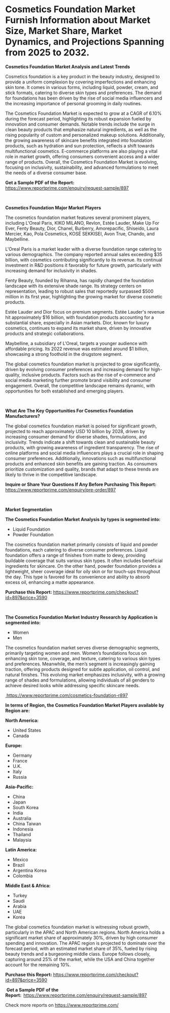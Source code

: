 <p><h1>Cosmetics Foundation Market Furnish Information about Market Size, Market Share, Market Dynamics, and Projections Spanning from 2025 to 2032.</h1></p><p><strong>Cosmetics Foundation Market Analysis and Latest Trends</strong></p>
<p><p>Cosmetics foundation is a key product in the beauty industry, designed to provide a uniform complexion by covering imperfections and enhancing skin tone. It comes in various forms, including liquid, powder, cream, and stick formats, catering to diverse skin types and preferences. The demand for foundations has been driven by the rise of social media influencers and the increasing importance of personal grooming in daily routines. </p><p>The Cosmetics Foundation Market is expected to grow at a CAGR of 6.10% during the forecast period, highlighting its robust expansion fueled by innovation and consumer demands. Notable trends include the surge in clean beauty products that emphasize natural ingredients, as well as the rising popularity of custom and personalized makeup solutions. Additionally, the growing awareness of skincare benefits integrated into foundation products, such as hydration and sun protection, reflects a shift towards multifunctional cosmetics. E-commerce platforms are also playing a vital role in market growth, offering consumers convenient access and a wider range of products. Overall, the Cosmetics Foundation Market is evolving, focusing on inclusivity, sustainability, and advanced formulations to meet the needs of a diverse consumer base.</p></p>
<p><strong>Get a Sample PDF of the Report:&nbsp;</strong> <a href="https://www.reportprime.com/enquiry/request-sample/897?utm_campaign=3518&utm_medium=2&utm_source=Github&utm_content=ia&utm_term=18032025&utm_id=cosmetics-foundation">https://www.reportprime.com/enquiry/request-sample/897</a></p>
<p>&nbsp;</p>
<p><strong>Cosmetics Foundation Major Market Players</strong></p>
<p><p>The cosmetics foundation market features several prominent players, including L'Oreal Paris, KIKO MILANO, Revlon, Estée Lauder, Make Up For Ever, Fenty Beauty, Dior, Chanel, Burberry, Amorepacific, Shiseido, Laura Mercier, Kao, Pola Cosmetics, KOSÉ SEKKISEI, Avon True, Chando, and Maybelline. </p><p>L'Oreal Paris is a market leader with a diverse foundation range catering to various demographics. The company reported annual sales exceeding $35 billion, with cosmetics contributing significantly to its revenue. Its continual investment in R&D positions it favorably for future growth, particularly with increasing demand for inclusivity in shades.</p><p>Fenty Beauty, founded by Rihanna, has rapidly changed the foundation landscape with its extensive shade range. Its strategy centers on representation, leading to robust sales that reportedly surpassed $500 million in its first year, highlighting the growing market for diverse cosmetic products. </p><p>Estée Lauder and Dior focus on premium segments. Estée Lauder's revenue hit approximately $16 billion, with foundation products accounting for a substantial share, especially in Asian markets. Dior, known for luxury cosmetics, continues to expand its market share, driven by innovative products and strategic collaborations. </p><p>Maybelline, a subsidiary of L'Oreal, targets a younger audience with affordable pricing. Its 2022 revenue was estimated around $1 billion, showcasing a strong foothold in the drugstore segment.</p><p>The global cosmetics foundation market is projected to grow significantly, driven by evolving consumer preferences and increasing demand for high-quality, inclusive products. Factors such as the rise of e-commerce and social media marketing further promote brand visibility and consumer engagement. Overall, the competitive landscape remains dynamic, with opportunities for both established and emerging players.</p></p>
<p>&nbsp;</p>
<p><strong>What Are The Key Opportunities For Cosmetics Foundation Manufacturers?</strong></p>
<p><p>The global cosmetics foundation market is poised for significant growth, projected to reach approximately USD 10 billion by 2028, driven by increasing consumer demand for diverse shades, formulations, and inclusivity. Trends indicate a shift towards clean and sustainable beauty products, with growing awareness of ingredient transparency. The rise of online platforms and social media influencers plays a crucial role in shaping consumer preferences. Additionally, innovations such as multifunctional products and enhanced skin benefits are gaining traction. As consumers prioritize customization and quality, brands that adapt to these trends are likely to thrive in the competitive landscape.</p></p>
<p><strong>Inquire or Share Your Questions If Any Before Purchasing This Report:</strong> <a href="https://www.reportprime.com/enquiry/pre-order/897?utm_campaign=3518&utm_medium=2&utm_source=Github&utm_content=ia&utm_term=18032025&utm_id=cosmetics-foundation">https://www.reportprime.com/enquiry/pre-order/897</a></p>
<p>&nbsp;</p>
<p><strong>Market Segmentation</strong></p>
<p><strong>The Cosmetics Foundation Market Analysis by types is segmented into:</strong></p>
<p><ul><li>Liquid Foundation</li><li>Powder Foundation</li></ul></p>
<p><p>The cosmetics foundation market primarily consists of liquid and powder foundations, each catering to diverse consumer preferences. Liquid foundation offers a range of finishes from matte to dewy, providing buildable coverage that suits various skin types. It often includes beneficial ingredients for skincare. On the other hand, powder foundation provides a lightweight, sheer coverage ideal for oily skin or for touch-ups throughout the day. This type is favored for its convenience and ability to absorb excess oil, enhancing a matte appearance.</p></p>
<p><strong>Purchase this Report:&nbsp;</strong><a href="https://www.reportprime.com/checkout?id=897&price=3590&utm_campaign=3518&utm_medium=2&utm_source=Github&utm_content=ia&utm_term=18032025&utm_id=cosmetics-foundation">https://www.reportprime.com/checkout?id=897&price=3590</a></p>
<p>&nbsp;</p>
<p><strong>The Cosmetics Foundation Market Industry Research by Application is segmented into:</strong></p>
<p><ul><li>Women</li><li>Men</li></ul></p>
<p><p>The cosmetics foundation market serves diverse demographic segments, primarily targeting women and men. Women’s foundations focus on enhancing skin tone, coverage, and texture, catering to various skin types and preferences. Meanwhile, the men’s segment is increasingly gaining traction, offering products designed for subtle application, oil control, and natural finishes. This evolving market emphasizes inclusivity, with a growing range of shades and formulations, allowing individuals of all genders to achieve desired looks while addressing specific skincare needs.</p></p>
<p><a href="https://www.reportprime.com/cosmetics-foundation-r897?utm_campaign=3518&utm_medium=2&utm_source=Github&utm_content=ia&utm_term=18032025&utm_id=cosmetics-foundation">&nbsp;https://www.reportprime.com/cosmetics-foundation-r897</a></p>
<p><strong>In terms of Region, the Cosmetics Foundation Market Players available by Region are:</strong></p>
<p>
    <p> <strong> North America: </strong>
        <ul>
            <li>United States</li>
            <li>Canada</li>
        </ul>
        </p> 
    <p> <strong> Europe: </strong>
        <ul>
            <li>Germany</li>
            <li>France</li>
            <li>U.K.</li>
            <li>Italy</li>
            <li>Russia</li>
        </ul>
        </p> 
    <p> <strong> Asia-Pacific: </strong>
        <ul>
            <li>China</li>
            <li>Japan</li>
            <li>South Korea</li>
            <li>India</li>
            <li>Australia</li>
            <li>China Taiwan</li>
            <li>Indonesia</li>
            <li>Thailand</li>
            <li>Malaysia</li>
        </ul>
        </p> 
    <p> <strong> Latin America: </strong>
        <ul>
            <li>Mexico</li>
            <li>Brazil</li>
            <li>Argentina Korea</li>
            <li>Colombia</li>
        </ul>
        </p> 
    <p> <strong> Middle East & Africa: </strong>
        <ul>
            <li>Turkey</li>
            <li>Saudi</li>
            <li>Arabia</li>
            <li>UAE</li>
            <li>Korea</li>
        </ul>
    </p>
    </p>
<p><p>The global cosmetics foundation market is witnessing robust growth, particularly in the APAC and North American regions. North America holds a significant market share of approximately 30%, driven by high consumer spending and innovation. The APAC region is projected to dominate over the forecast period, with an estimated market share of 35%, fueled by rising beauty trends and a burgeoning middle class. Europe follows closely, capturing around 25% of the market, while the USA and China together account for the remaining 10%.</p></p>
<p><strong>Purchase this Report: </strong><a href="https://www.reportprime.com/checkout?id=897&price=3590&utm_campaign=3518&utm_medium=2&utm_source=Github&utm_content=ia&utm_term=18032025&utm_id=cosmetics-foundation">https://www.reportprime.com/checkout?id=897&price=3590</a></p>
<p>&nbsp;<strong>Get a Sample PDF of the Report:&nbsp;&nbsp;</strong><a href="https://www.reportprime.com/enquiry/request-sample/897?utm_campaign=3518&utm_medium=2&utm_source=Github&utm_content=ia&utm_term=18032025&utm_id=cosmetics-foundation">https://www.reportprime.com/enquiry/request-sample/897</a></p>
<p><strong></strong></p>
<p>Check more reports on <a href="https://www.reportprime.com/?utm_campaign=3518&utm_medium=2&utm_source=Github&utm_content=ia&utm_term=18032025&utm_id=cosmetics-foundation">https://www.reportprime.com/</a></p>
